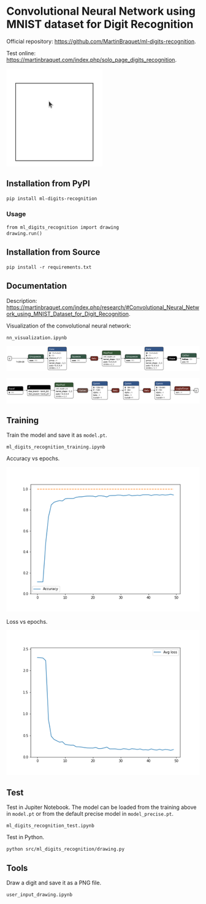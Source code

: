 # Convolutional Neural Network using MNIST dataset for Digit Recognition

Official repository: https://github.com/MartinBraquet/ml-digits-recognition.

Test online: https://martinbraquet.com/index.php/solo_page_digits_recognition.

![Alt Text](https://github.com/MartinBraquet/ml-digits-recognition/blob/main/src/demo.gif)

## Installation from PyPI

```
pip install ml-digits-recognition
```

### Usage

```
from ml_digits_recognition import drawing
drawing.run()
```



## Installation from Source

```
pip install -r requirements.txt
```

## Documentation

Description: https://martinbraquet.com/index.php/research/#Convolutional_Neural_Network_using_MNIST_Dataset_for_Digit_Recognition.

Visualization of the convolutional neural network:

```
nn_visualization.ipynb
```

![Alt Text](https://github.com/MartinBraquet/ml-digits-recognition/blob/main/src/nn1.png)

![Alt Text](https://github.com/MartinBraquet/ml-digits-recognition/blob/main/src/nn2.png)

## Training

Train the model and save it as `model.pt`.

```
ml_digits_recognition_training.ipynb
```

Accuracy vs epochs.

![Alt Text](https://github.com/MartinBraquet/ml-digits-recognition/blob/main/src/accuracy.png)

Loss vs epochs.

![Alt Text](https://github.com/MartinBraquet/ml-digits-recognition/blob/main/src/loss.png)

## Test

Test in Jupiter Notebook. The model can be loaded from the training above in `model.pt` or from the 
default precise model in `model_precise.pt`.

```
ml_digits_recognition_test.ipynb
```

Test in Python.

```
python src/ml_digits_recognition/drawing.py
```

## Tools

Draw a digit and save it as a PNG file.

```
user_input_drawing.ipynb
```
